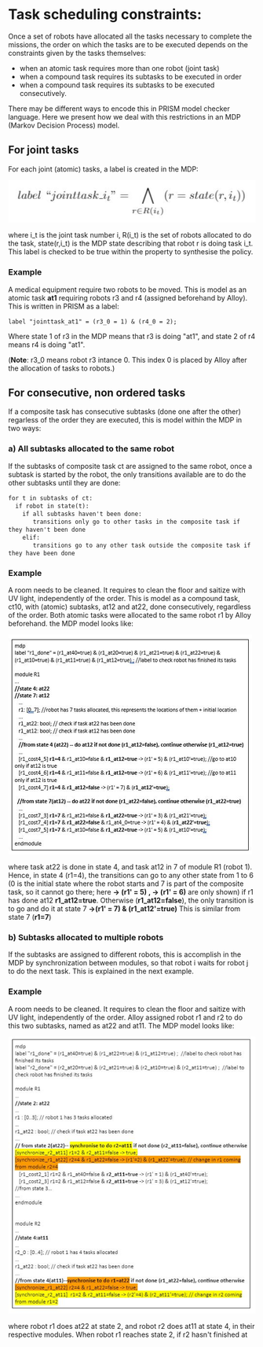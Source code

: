 # Task scheduling constraints:

Once a set of robots have allocated all the tasks necessary to complete the missions, the order on which the tasks are to be executed depends on the constraints given by the tasks themselves:

- when an atomic task requires more than one robot (joint task)
- when a compound task requires its subtasks to be executed in order
- when a compound task requires its subtasks to be executed consecutively.

There may be different ways to encode this in PRISM model checker language. Here we present how we deal with this restrictions in an MDP (Markov Decision Process) model.

## For joint tasks

For each joint (atomic) tasks, a label is created in the MDP:

![Diagram](https://github.com/Gricel-lee/Scheduling-Multi-robot-Missions-with-JointTasks/blob/master/PRISM%20contraints%20description/jointtask.JPG)

where i_t is the joint task number i, R(i_t) is the set of robots allocated to do the task, state(r,i_t) is the MDP state describing that robot r is doing task i_t.
This label is checked to be true within the property to synthesise the policy.

### Example
A medical equipment require two robots to be moved. 
This is model as an atomic task **at1** requiring robots r3 and r4 (assigned beforehand by Alloy). This is written in PRISM as a label:
```
label "jointtask_at1" = (r3_0 = 1) & (r4_0 = 2);
```
Where state 1 of r3 in the MDP means that r3 is doing "at1", and state 2 of r4 means r4 is doing "at1".

(**Note**: r3_0 means robot r3 intance 0. This index 0 is placed by Alloy after the allocation of tasks to robots.)

## For consecutive, non ordered tasks
If a composite task has consecutive subtasks (done one after the other) regarless of the order they are executed, this is model within the MDP in two ways:
### a) All subtasks allocated to the same robot
If the subtasks of composite task ct are assigned to the same robot, once a subtask is started by the robot, the only transitions available are to do the other subtasks until they are done:
```
for t in subtasks of ct:
  if robot in state(t):
    if all subtasks haven't been done:
       transitions only go to other tasks in the composite task if they haven't been done
    elif:
       transitions go to any other task outside the composite task if they have been done
```
### Example 
A room needs to be cleaned. It requires to clean the floor and saitize with UV light, independently of the order.
This is model as a compound task, ct10, with (atomic) subtasks, at12 and at22, done consecutively, regardless of the order. Both atomic tasks were allocated to the same robot r1 by Alloy beforehand. the MDP model looks like:


![Diagram](https://github.com/Gricel-lee/Scheduling-Multi-robot-Missions-with-JointTasks/blob/master/PRISM%20contraints%20description/consecutive1.JPG)

where task at22 is done in state 4, and task at12 in 7 of module R1 (robot 1). Hence, in state 4 (r1=4), the transitions can go to any other state from 1 to 6 (0 is the initial state where the robot starts and 7 is part of the composite task, so it cannot go there; here **-> (r1' = 5) ,  -> (r1' = 6)** are only shown) if r1 has done at12 **r1_at12=true**. Otherwise (**r1_at12=false**), the only transition is to go and do it at state 7 **->(r1' = 7) & (r1_at12'=true)**
This is similar from state 7 (**r1=7**)

### b) Subtasks allocated to multiple robots
If the subtasks are assigned to different robots, this is accomplish in the MDP by synchronization between modules, so that robot i waits for robot j to do the next task. This is explained in the next example.
### Example
A room needs to be cleaned. It requires to clean the floor and saitize with UV light, independently of the order.
Alloy assigned robot r1 and r2 to do this two subtasks, named as at22 and at11. The MDP model looks like:

![Diagram](https://github.com/Gricel-lee/Scheduling-Multi-robot-Missions-with-JointTasks/blob/master/PRISM%20contraints%20description/consecutive2.JPG)

where robot r1 does at22 at state 2, and robot r2 does at11 at state 4, in their respective modules. When robot r1 reaches state 2, if r2 hasn't finished at
